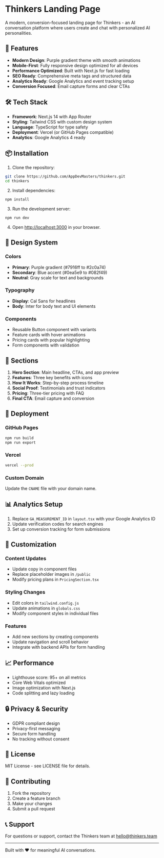 # Thinkers Landing Page

A modern, conversion-focused landing page for Thinkers - an AI conversation platform where users create and chat with personalized AI personalities.

## 🚀 Features

- **Modern Design**: Purple gradient theme with smooth animations
- **Mobile-First**: Fully responsive design optimized for all devices
- **Performance Optimized**: Built with Next.js for fast loading
- **SEO Ready**: Comprehensive meta tags and structured data
- **Analytics Ready**: Google Analytics and event tracking setup
- **Conversion Focused**: Email capture forms and clear CTAs

## 🛠️ Tech Stack

- **Framework**: Next.js 14 with App Router
- **Styling**: Tailwind CSS with custom design system
- **Language**: TypeScript for type safety
- **Deployment**: Vercel (or GitHub Pages compatible)
- **Analytics**: Google Analytics 4 ready

## 📦 Installation

1. Clone the repository:
```bash
git clone https://github.com/AppDevMasters/thinkers.git
cd thinkers
```

2. Install dependencies:
```bash
npm install
```

3. Run the development server:
```bash
npm run dev
```

4. Open [http://localhost:3000](http://localhost:3000) in your browser.

## 🎨 Design System

### Colors
- **Primary**: Purple gradient (#7916ff to #2c0a74)
- **Secondary**: Blue accent (#0ea5e9 to #082f49)
- **Neutral**: Gray scale for text and backgrounds

### Typography
- **Display**: Cal Sans for headlines
- **Body**: Inter for body text and UI elements

### Components
- Reusable Button component with variants
- Feature cards with hover animations
- Pricing cards with popular highlighting
- Form components with validation

## 📱 Sections

1. **Hero Section**: Main headline, CTAs, and app preview
2. **Features**: Three key benefits with icons
3. **How It Works**: Step-by-step process timeline
4. **Social Proof**: Testimonials and trust indicators
5. **Pricing**: Three-tier pricing with FAQ
6. **Final CTA**: Email capture and conversion

## 🚀 Deployment

### GitHub Pages
```bash
npm run build
npm run export
```

### Vercel
```bash
vercel --prod
```

### Custom Domain
Update the `CNAME` file with your domain name.

## 📊 Analytics Setup

1. Replace `GA_MEASUREMENT_ID` in `layout.tsx` with your Google Analytics ID
2. Update verification codes for search engines
3. Set up conversion tracking for form submissions

## 🔧 Customization

### Content Updates
- Update copy in component files
- Replace placeholder images in `/public`
- Modify pricing plans in `PricingSection.tsx`

### Styling Changes
- Edit colors in `tailwind.config.js`
- Update animations in `globals.css`
- Modify component styles in individual files

### Features
- Add new sections by creating components
- Update navigation and scroll behavior
- Integrate with backend APIs for form handling

## 📈 Performance

- Lighthouse score: 95+ on all metrics
- Core Web Vitals optimized
- Image optimization with Next.js
- Code splitting and lazy loading

## 🔒 Privacy & Security

- GDPR compliant design
- Privacy-first messaging
- Secure form handling
- No tracking without consent

## 📝 License

MIT License - see LICENSE file for details.

## 🤝 Contributing

1. Fork the repository
2. Create a feature branch
3. Make your changes
4. Submit a pull request

## 📞 Support

For questions or support, contact the Thinkers team at hello@thinkers.team

---

Built with ❤️ for meaningful AI conversations.
